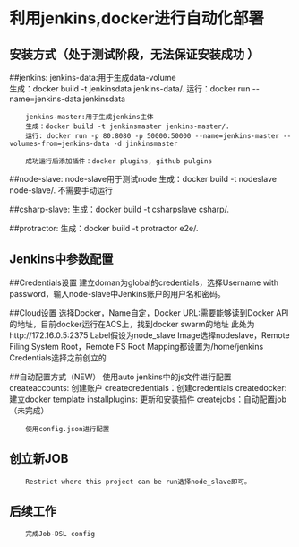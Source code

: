 利用jenkins,docker进行自动化部署
=================================

安装方式（处于测试阶段，无法保证安装成功 ）
------------


##jenkins:
        jenkins-data:用于生成data-volume  
        生成：docker build -t jenkinsdata jenkins-data/.
        运行：docker run --name=jenkins-data jenkinsdata

        jenkins-master:用于生成jenkins主体
        生成：docker build -t jenkinsmaster jenkins-master/.
        运行: docker run -p 80:8080 -p 50000:50000 --name=jenkins-master --volumes-from=jenkins-data -d jinkinsmaster

        成功运行后添加插件：docker plugins, github pulgins

##node-slave:
        node-slave用于测试node
        生成：docker build -t nodeslave node-slave/.
        不需要手动运行

##csharp-slave:
        生成：docker build -t csharpslave csharp/.

##protractor:
        生成：docker build -t protractor e2e/.

Jenkins中参数配置
--------------
##Credentials设置
        建立doman为global的credentials，选择Username with password，输入node-slave中Jenkins账户的用户名和密码。

##Cloud设置
        选择Docker，Name自定，Docker URL:需要能够读到Docker API的地址，目前docker运行在ACS上，找到docker swarm的地址
        此处为http://172.16.0.5:2375
        Label假设为node_slave
        Image选择nodeslave，Remote Filing System Root，Remote FS Root Mapping都设置为/home/jenkins
        Credentials选择之前创立的

##自动配置方式（NEW）
		使用auto jenkins中的js文件进行配置
		createaccounts: 创建账户
		createcredentials：创建credentials
		createdocker: 建立docker template
		installplugins: 更新和安装插件
		createjobs：自动配置job（未完成）
		
		使用config.json进行配置



创立新JOB
----------------
        Restrict where this project can be run选择node_slave即可。

后续工作
--------------
        完成Job-DSL config
